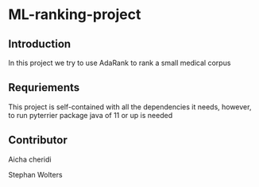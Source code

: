 # ML-ranking-project

## Introduction

In this project we try to use AdaRank to rank a small medical corpus
 
 ## Requriements 
 
 This project is self-contained with all the dependencies it needs, however, to run pyterrier package java of 11 or up is needed 
 
## Contributor
Aicha cheridi

Stephan Wolters
